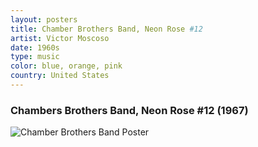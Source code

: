 ```yaml
---
layout: posters
title: Chamber Brothers Band, Neon Rose #12
artist: Victor Moscoso
date: 1960s
type: music
color: blue, orange, pink
country: United States
---
```


### Chambers Brothers Band, Neon Rose #12 (1967)

<img src="/poster-design/img/chambersbrothersband.jpg" alt="Chamber Brothers Band Poster">